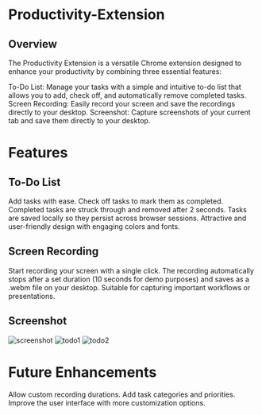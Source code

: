 # Productivity-Extension

## Overview
The Productivity Extension is a versatile Chrome extension designed to enhance your productivity by combining three essential features:

To-Do List: Manage your tasks with a simple and intuitive to-do list that allows you to add, check off, and automatically remove completed tasks.
Screen Recording: Easily record your screen and save the recordings directly to your desktop.
Screenshot: Capture screenshots of your current tab and save them directly to your desktop.
# Features
## To-Do List
Add tasks with ease.
Check off tasks to mark them as completed.
Completed tasks are struck through and removed after 2 seconds.
Tasks are saved locally so they persist across browser sessions.
Attractive and user-friendly design with engaging colors and fonts.
## Screen Recording
Start recording your screen with a single click.
The recording automatically stops after a set duration (10 seconds for demo purposes) and saves as a .webm file on your desktop.
Suitable for capturing important workflows or presentations.
## Screenshot
![screenshot](https://github.com/akshau12a/Productivity-Extension/assets/92288367/3e78c21c-6e23-47cb-96d5-0313f81404ec)
![todo1](https://github.com/akshau12a/Productivity-Extension/assets/92288367/eb71f91b-a89c-4d83-8cd8-21852682857a)
![todo2](https://github.com/akshau12a/Productivity-Extension/assets/92288367/7e4e7c4d-2071-4b4e-bdba-5f528cbb9bf9)


# Future Enhancements
Allow custom recording durations.
Add task categories and priorities.
Improve the user interface with more customization options.
